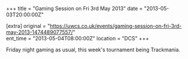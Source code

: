 +++
title = "Gaming Session on Fri 3rd May 2013"
date = "2013-05-03T20:00:00Z"

[extra]
original = "https://uwcs.co.uk/events/gaming-session-on-fri-3rd-may-2013-1474489077557/"    
ent_time = "2013-05-04T08:00:00Z"
location = "DCS"
+++

Friday night gaming as usual, this week's tournament being Trackmania.

